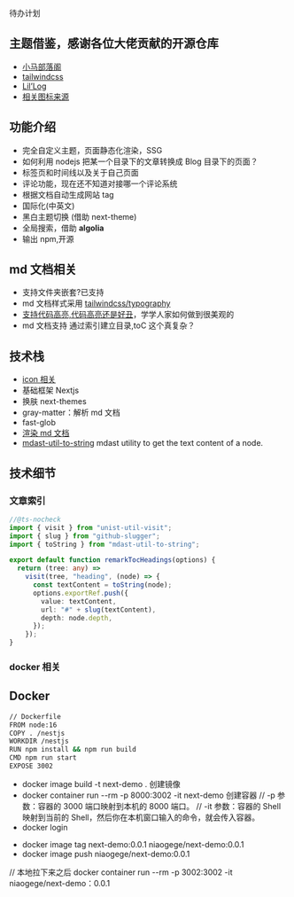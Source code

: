 待办计划

## 主题借鉴，感谢各位大佬贡献的开源仓库

- [小马部落阁](https://maqib.cn/)
- [tailwindcss](https://github.com/tailwindlabs/tailwindcss.com)
- [Lil’Log](https://lilianweng.github.io/)
- [相关图标来源](https://react-icons.github.io/react-icons/icons?name=gr)

## 功能介绍

- 完全自定义主题，页面静态化渲染，SSG
- 如何利用 nodejs 把某一个目录下的文章转换成 Blog 目录下的页面？
- 标签页和时间线以及关于自己页面
- 评论功能，现在还不知道对接哪一个评论系统
- 根据文档自动生成网站 tag
- 国际化(中英文)
- 黑白主题切换 (借助 next-theme)
- 全局搜索，借助 **algolia**
- 输出 npm,开源

## md 文档相关

- 支持文件夹嵌套?已支持
- md 文档样式采用 [tailwindcss/typography](https://tailwindcss.com/docs/typography-plugin)
- [支持代码高亮,代码高亮还是好丑](https://prismjs.com/index.html)，学学人家如何做到很美观的
- md 文档支持 通过索引建立目录,toC 这个真复杂？

## 技术栈

- [icon 相关](https://react-icons.github.io/react-icons/)
- 基础框架 Nextjs
- 换肤 next-themes
- gray-matter：解析 md 文档
- fast-glob
- [渲染 md 文档](https://github.com/hashicorp/next-mdx-remote)
- [mdast-util-to-string](https://www.npmjs.com/package/mdast-util-to-string) mdast utility to get the text content of a node.

## 技术细节

### 文章索引

```ts
//@ts-nocheck
import { visit } from "unist-util-visit";
import { slug } from "github-slugger";
import { toString } from "mdast-util-to-string";

export default function remarkTocHeadings(options) {
  return (tree: any) =>
    visit(tree, "heading", (node) => {
      const textContent = toString(node);
      options.exportRef.push({
        value: textContent,
        url: "#" + slug(textContent),
        depth: node.depth,
      });
    });
}
```

### docker 相关

## Docker

```bash
// Dockerfile
FROM node:16
COPY . /nestjs
WORKDIR /nestjs
RUN npm install && npm run build
CMD npm run start
EXPOSE 3002
```

- docker image build -t next-demo . 创建镜像
- docker container run --rm -p 8000:3002 -it next-demo 创建容器
  // -p 参数：容器的 3000 端口映射到本机的 8000 端口。
  // -it 参数：容器的 Shell 映射到当前的 Shell，然后你在本机窗口输入的命令，就会传入容器。
- docker login
<!-- 为本地的 image 标注用户名和版本。 -->
- docker image tag next-demo:0.0.1 niaogege/next-demo:0.0.1
- docker image push niaogege/next-demo:0.0.1

// 本地拉下来之后
docker container run --rm -p 3002:3002 -it niaogege/next-demo：0.0.1
